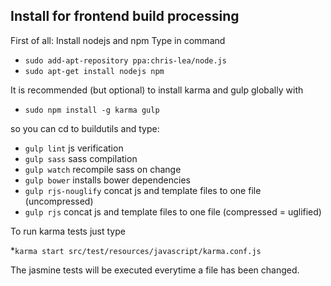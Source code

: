 
## Install for frontend build processing

First of all: Install nodejs and npm 
Type in command 

* `sudo add-apt-repository ppa:chris-lea/node.js`
* `sudo apt-get install nodejs npm`

It is recommended (but optional) to install karma and gulp globally with

* `sudo npm install -g karma gulp`

so you can cd to buildutils and type:

* `gulp lint` js verification
* `gulp sass` sass compilation
* `gulp watch` recompile sass on change
* `gulp bower` installs bower dependencies
* `gulp rjs-nouglify` concat js and template files to one file (uncompressed)
* `gulp rjs` concat js and template files to one file (compressed = uglified)


 
 To run karma tests just type
 
 *`karma start src/test/resources/javascript/karma.conf.js`

The jasmine tests will be executed everytime a file has been changed.
